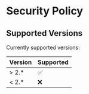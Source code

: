 # Security Policy

## Supported Versions

Currently supported versions:

| Version | Supported          |
| ------- | ------------------ |
| > 2.\*  | :white_check_mark: |
| < 2.\*  | :x:                |
